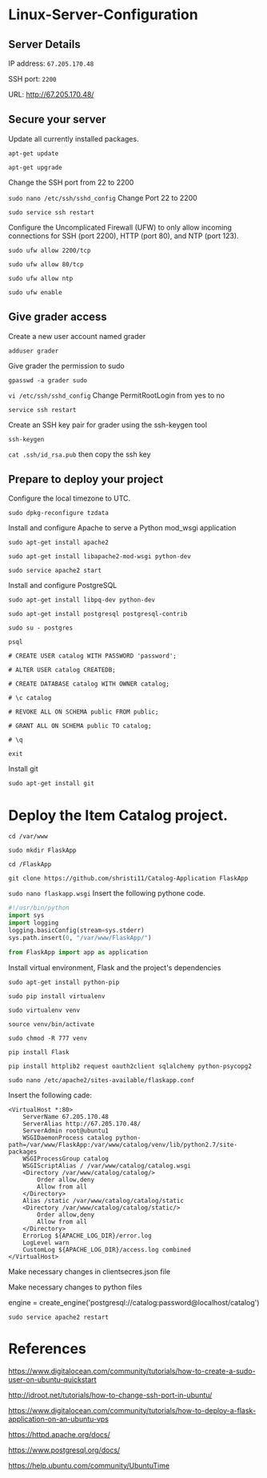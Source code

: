 # Linux-Server-Configuration

## Server Details
IP address: `67.205.170.48`

SSH port: `2200`

URL: http://67.205.170.48/

## Secure your server

Update all currently installed packages.

`apt-get update` 

`apt-get upgrade` 

Change the SSH port from 22 to 2200

`sudo nano /etc/ssh/sshd_config` Change Port 22 to 2200

`sudo service ssh restart`

Configure the Uncomplicated Firewall (UFW) to only allow incoming connections for SSH (port 2200), HTTP (port 80), and NTP (port 123).

`sudo ufw allow 2200/tcp`

`sudo ufw allow 80/tcp`

`sudo ufw allow ntp`

`sudo ufw enable`

## Give grader access

Create a new user account named grader

`adduser grader`

Give grader the permission to sudo

`gpasswd -a grader sudo`

`vi /etc/ssh/sshd_config` Change PermitRootLogin from yes to no

`service ssh restart`

Create an SSH key pair for grader using the ssh-keygen tool

`ssh-keygen`

`cat .ssh/id_rsa.pub` then copy the ssh key

## Prepare to deploy your project

Configure the local timezone to UTC.

`sudo dpkg-reconfigure tzdata`

Install and configure Apache to serve a Python mod_wsgi application

`sudo apt-get install apache2`

`sudo apt-get install libapache2-mod-wsgi python-dev`

`sudo service apache2 start`

 Install and configure PostgreSQL   
 
 `sudo apt-get install libpq-dev python-dev`
 
 `sudo apt-get install postgresql postgresql-contrib`
 
 `sudo su - postgres`
 
 `psql`
 
`# CREATE USER catalog WITH PASSWORD 'password';`

`# ALTER USER catalog CREATEDB;`

`# CREATE DATABASE catalog WITH OWNER catalog;`

`# \c catalog`

`# REVOKE ALL ON SCHEMA public FROM public; `

`# GRANT ALL ON SCHEMA public TO catalog;`

`# \q`

`exit`

Install git 

`sudo apt-get install git`

# Deploy the Item Catalog project.

`cd /var/www`

`sudo mkdir FlaskApp`

`cd /FlaskApp`

`git clone https://github.com/shristi11/Catalog-Application FlaskApp `

`sudo nano flaskapp.wsgi` Insert the following pythone code.

```python
#!/usr/bin/python
import sys
import logging
logging.basicConfig(stream=sys.stderr)
sys.path.insert(0, "/var/www/FlaskApp/")

from FlaskApp import app as application
```
Install virtual environment, Flask and the project's dependencies

`sudo apt-get install python-pip`

`sudo pip install virtualenv`

`sudo virtualenv venv`

`source venv/bin/activate`

`sudo chmod -R 777 venv`

`pip install Flask`

`pip install httplib2 request oauth2client sqlalchemy python-psycopg2`

`sudo nano /etc/apache2/sites-available/flaskapp.conf`

Insert the following cade:

```
<VirtualHost *:80>
    ServerName 67.205.170.48
    ServerAlias http://67.205.170.48/
    ServerAdmin root@ubuntu1
    WSGIDaemonProcess catalog python-path=/var/www/FlaskApp:/var/www/catalog/venv/lib/python2.7/site-packages
    WSGIProcessGroup catalog
    WSGIScriptAlias / /var/www/catalog/catalog.wsgi
    <Directory /var/www/catalog/catalog/>
        Order allow,deny
        Allow from all
    </Directory>
    Alias /static /var/www/catalog/catalog/static
    <Directory /var/www/catalog/catalog/static/>
        Order allow,deny
        Allow from all
    </Directory>
    ErrorLog ${APACHE_LOG_DIR}/error.log
    LogLevel warn
    CustomLog ${APACHE_LOG_DIR}/access.log combined
</VirtualHost>
```
Make necessary changes in clientsecres.json file

Make necessary changes to python files

engine = create_engine('postgresql://catalog:password@localhost/catalog')

`sudo service apache2 restart`

# References

https://www.digitalocean.com/community/tutorials/how-to-create-a-sudo-user-on-ubuntu-quickstart

http://idroot.net/tutorials/how-to-change-ssh-port-in-ubuntu/

https://www.digitalocean.com/community/tutorials/how-to-deploy-a-flask-application-on-an-ubuntu-vps

https://httpd.apache.org/docs/

https://www.postgresql.org/docs/

https://help.ubuntu.com/community/UbuntuTime


